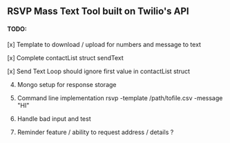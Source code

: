 ## RSVP Mass Text Tool built on Twilio's API


#### TODO:
[x] Template to download / upload for numbers and message to text

[x] Complete contactList struct sendText

[x] Send Text Loop should ignore first value in contactList struct

4) Mongo setup for response storage

5) Command line implementation rsvp -template /path/tofile.csv -message "HI"

6) Handle bad input and test

7) Reminder feature / ability to request address / details ?
